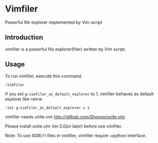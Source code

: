 # Vimfiler
Powerful file explorer implemented by Vim script

## Introduction
vimfiler is a powerful file explorer(filer) written by Vim script.

## Usage
To run vimfiler, execute this command.

	:VimFiler

If you set `g:vimfiler_as_default_explorer` to 1, vimfiler behaves as default
explorer like netrw.

	:let g:vimfiler_as_default_explorer = 1

vimfiler needs unite.vim
http://github.com/Shougo/unite.vim

Please install unite.vim Ver.3.0(or later) before use vimfiler.

Note: To use 4GB(>) files in vimfiler, vimfiler require +python interface.

